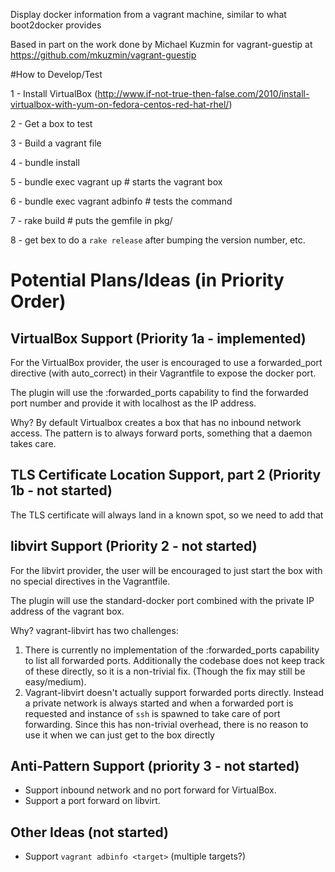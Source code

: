 Display docker information from a vagrant machine, similar to what boot2docker provides

Based in part on the work done by Michael Kuzmin for vagrant-guestip at https://github.com/mkuzmin/vagrant-guestip

#How to Develop/Test

1 - Install VirtualBox (http://www.if-not-true-then-false.com/2010/install-virtualbox-with-yum-on-fedora-centos-red-hat-rhel/)

2 - Get a box to test

3 - Build a vagrant file

4 - bundle install

5 - bundle exec vagrant up # starts the vagrant box

6 - bundle exec vagrant adbinfo # tests the command

7 - rake build # puts the gemfile in pkg/

8 - get bex to do a `rake release` after bumping the version number, etc.


# Potential Plans/Ideas (in Priority Order)

## VirtualBox Support (Priority 1a - implemented)

For the VirtualBox provider, the user is encouraged to use a forwarded_port directive (with auto_correct) in their Vagrantfile to expose the docker port.

The plugin will use the :forwarded_ports capability to find the forwarded port number and provide it with localhost as the IP address.

Why? By default Virtualbox creates a box that has no inbound network access.  The pattern is to always forward ports, something that a daemon takes care.

## TLS Certificate Location Support, part 2 (Priority 1b - not started)

The TLS certificate will always land in a known spot, so we need to add that

## libvirt Support (Priority 2 - not started)

For the libvirt provider, the user will be encouraged to just start the box with no special directives in the Vagrantfile.

The plugin will use the standard-docker port combined with the private IP address of the vagrant box. 

Why? vagrant-libvirt has two challenges:

1. There is currently no implementation of the :forwarded_ports capability to list all forwarded ports.  Additionally the codebase does not keep track of these directly, so it is a non-trivial fix.  (Though the fix may still be easy/medium).
2. Vagrant-libvirt doesn't actually support forwarded ports directly.  Instead a private network is always started and when a forwarded port is requested and instance of `ssh` is spawned to take care of port forwarding.  Since this has non-trivial overhead, there is no reason to use it when we can just get to the box directly

## Anti-Pattern Support (priority 3 - not started)

- Support inbound network and no port forward for VirtualBox.
- Support a port forward on libvirt.

## Other Ideas (not started)

- Support `vagrant adbinfo <target>` (multiple targets?)
